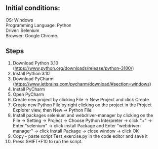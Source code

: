 ## Initial conditions: 
OS: Windows  
Programming Language: Python  
Driver: Selenium  
Browser: Google Chrome.  

## Steps
1. Download Python 3.10 (https://www.python.org/downloads/release/python-3100/)
2. Install Python 3.10
3. Download PyCharm (https://www.jetbrains.com/pycharm/download/#section=windows)
4. Install PyCharm
5. Open PyCharm
6. Create new project by clicking File -> New Project and click Create
7. Create new Python File by right clicking on the project in the Project Explorer view, then New -> Python File
8. Install packages selenium and webdriver-manager by clicking on the File -> Setting -> Project -> Choose Python Interpreter -> click "+"
-> Enter "selenium" -> click install Package and Enter "webdriver-manager" -> click Install Package -> close window -> click OK 
9. Copy - paste script Test_exercise.py in the code editor and save it
10. Press SHIFT+F10 to run the script.
